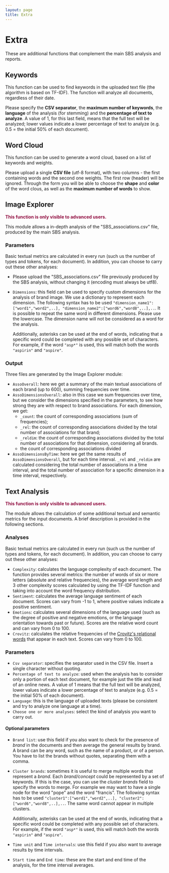 ```yaml
---
layout: page
title: Extra
---
```


# Extra
These are additional functions that complement the main SBS analysis and reports.

## Keywords

This function can be used to find keywords in the uploaded text file (the algorithm is based on TF-IDF). The function will analyze all documents, regardless of their date.

Please specify the **CSV separator**, the **maximum number of keywords**, the **language** of the analysis (for stemming) and the **percentage of text to analyze**. A value of 1, for this last field, means that the full text will be analyzed; lower values indicate a lower percentage of text to analyze (e.g. 0.5 = the initial 50% of each document).

## Word Cloud

This function can be used to generate a word cloud, based on a list of keywords and weights.

Please upload a single **CSV file** (utf-8 format), with two columns - the first containing words and the second one weights. The first row (header) will be ignored. Through the form you will be able to choose the **shape** and **color** of the word clous, as well as the **maximum number of words** to show.

## Image Explorer

<span style="color:#900C3F">**This function is only visible to advanced users.**</span>

This module allows a in-depth analysis of the "SBS_associations.csv" file, produced by the main SBS analysis. 

### Parameters

Basic textual metrics are calculated in every run (such us the number of types and tokens, for each document). In addition, you can choose to carry out these other analyses:

- Please upload the "SBS_associations.csv" file previously produced by the SBS analysis, without changing it (encoding must always be utf8).

- `Dimensions`: this field can be used to specify custom dimensions for the analysis of brand image. We use a dictionary to represent each dimension. The following syntax has to be used `"dimension_name1":["word1","word2",..], "dimension_name2":["word6","word8",..],..`. It is possible to repeat the same word in different dimensions. Please use the lowercase. The dimension name will not be considered as a word for the analysis.

  Additionally, asterisks can be used at the end of words, indicating that a specific word could be completed with any possible set of characters. For example, if the word `"asp*"` is used, this will match both the words `"aspirin"` and `"aspire"`.

### Output

Three files are generated by the Image Explorer module:

- `AssoOverall`: here we get a summary of the main textual associations of each brand (up to 600), summing frequencies over time.
- `AssoDimensionsOverall`: also in this case we sum frequencies over time, but we consider the dimensions specified in the parameters, to see how strong they are with respect to brand associations. For each dimension, we get:
  - `_count`: the count of corresponding associations (sum of frequencies);
  - `_rel`: the count of corresponding associations divided by the total number of associations for that brand;
  - `_reldim`: the count of corresponding associations divided by the total number of associations for that dimension, considering all brands.
  - the count of corresponding associations divided 
- `AssoDimensionsByTime`: here we get the same results of `AssoDimensionsOverall`, but for each time interval. `_rel` and `_reldim` are calculated considering the total number of associations in a time interval, and the total number of association for a specific dimension in a time interval, respectively.

## Text Analysis

<span style="color:#900C3F">**This function is only visible to advanced users.**</span>

The module allows the calculation of some additional textual and semantic metrics for the input documents. A brief description is provided in the following sections.

### Analyses

Basic textual metrics are calculated in every run (such us the number of types and tokens, for each document). In addition, you can choose to carry out these other analyses:

- `Complexity`: calculates the language complexity of each document. The function provides several metrics: the number of words of six or more letters (absolute and relative frequencies), the average word length and 3 other complexity scores calculated by using the TF-IDF function and taking into account the word frequency distribution.
- `Sentiment`: calculates the average language sentiment of each document. Scores can vary from -1 to 1, where positive values indicate a positive sentiment.
- `Emotions`: calculates several dimensions of the language used (such as the degree of positive and negative emotions, or the language orientation towards past or future). Scores are the relative word count and can vary from 0 to 100.
- `Crovitz`: calculates the relative frequencies of the [Crovitz's relational words](https://doi.org/10.1007/s11135-020-01038-x) that appear in each text. Scores can vary from 0 to 100.

### Parameters

- `Csv separator`: specifies the separator used in the CSV file. Insert a single character without quoting.
- `Percentage of text to analyze`: used when the analysis has to consider only a portion of each text document, for example just the title and lead of an online news. A value of 1 means that the full text will be analyzed, lower values indicate a lower percentage of text to analyze (e.g. 0.5 = the initial 50% of each document).
- `Language`: this is the language of uploaded texts (please be consistent and try to analyze one language at a time). 
- `Choose one or more analyses`: select the kind of analysis you want to carry out.

#### Optional parameters

- `Brand list`: use this field if you also want to check for the presence of *brand* in the documents and then average the general results by brand. A brand can be any word, such as the name of a product, or of a person. You have to list the brands without quotes, separating them with a comma.

- `Cluster brands`: sometimes it is useful to merge multiple words that represent a *brand*. Each *brand/concept* could be represented by a set of keywords. If this is the case, you can use the *cluster brands* field to specify the words to merge. For example we may want to have a single node for the word "pope" and the word "francis". The following syntax has to be used `"cluster1":["word1","word2",..], "cluster2":["word6","word8",..],..`. The same word cannot appear in multiple clusters.

  Additionally, asterisks can be used at the end of words, indicating that a specific word could be completed with any possible set of characters. For example, if the word `"asp*"` is used, this will match both the words `"aspirin"` and `"aspire"`.

- `Time unit` and `Time intervals`: use this field if you also want to average results by time intervals.

- `Start time` and `End time`: these are the start and end time of the analysis, for the time interval averages.

